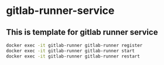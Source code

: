 # gitlab-runner-service

## This is template for gitlab runner service

 ```bash
docker exec -it gitlab-runner gitlab-runner register
docker exec -it gitlab-runner gitlab-runner start
docker exec -it gitlab-runner gitlab-runner restart
```
